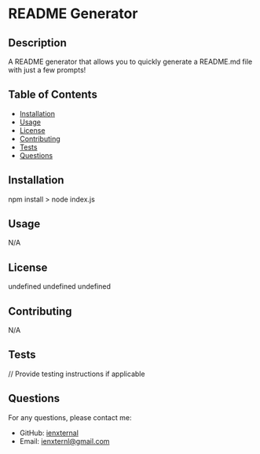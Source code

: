 # README Generator

## Description
A README generator that allows you to quickly generate a README.md file with just a few prompts!

## Table of Contents
- [Installation](#installation)
- [Usage](#usage)
- [License](#license)
- [Contributing](#contributing)
- [Tests](#tests)
- [Questions](#questions)

## Installation
npm install > node index.js

## Usage
N/A

## License
undefined
undefined
undefined

## Contributing
N/A

## Tests
// Provide testing instructions if applicable

## Questions
For any questions, please contact me:
- GitHub: [ienxternal](https://github.com/ienxternal)
- Email: ienxternl@gmail.com
